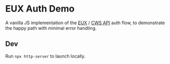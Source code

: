 # EUX Auth Demo

A vanilla JS implementation of the [EUX](https://github.com/CryptoFi-LLC/dbp-frontend-v2/) / [CWS API](https://github.com/CryptoFi-LLC/cws-api/) auth flow, to demonstrate the happy path with minimal error handling.

## Dev

Run `npx http-server` to launch locally.
